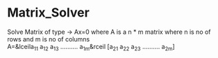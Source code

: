# Matrix_Solver
Solve Matrix of type -> Ax=0 where A is a n * m matrix where n is no of rows and m is no of columns <br/>
A=&lceila<sub>11</sub> a<sub>12</sub> a<sub>13</sub> .......... a<sub>1m</sub>&rceil
  [a<sub>21</sub> a<sub>22</sub> a<sub>23</sub> .......... a<sub>2m</sub>]

  
